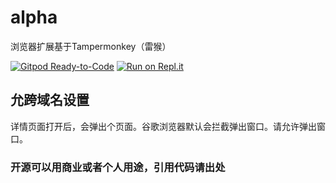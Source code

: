 # alpha

浏览器扩展基于Tampermonkey（雷猴）

[![Gitpod Ready-to-Code](https://img.shields.io/badge/Gitpod-Ready--to--Code-blue?logo=gitpod)](https://gitpod.io/#https://github.com/selang/alpha)
[![Run on Repl.it](https://repl.it/badge/github/selang/alpha)](https://repl.it/github/selang/alpha)

## 允跨域名设置

详情页面打开后，会弹出个页面。谷歌浏览器默认会拦截弹出窗口。请允许弹出窗口。

### 开源可以用商业或者个人用途，引用代码请出处
